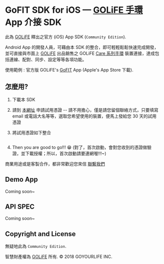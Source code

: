 # GoFIT SDK for iOS — [GOLiFE 手環](http://www.goyourlife.com/zh-TW/productlist/#health) App 介接 SDK

此為 [GOLiFE](http://www.goyourlife.com) 釋出之官方 (iOS) App SDK (`Community Edition`).

Android App 的開發人員，可藉由本 SDK 的整合，即可輕輕鬆鬆快速完成開發，並可直接與市面上 [GOLiFE](http://www.goyourlife.com) 出品銷售之 GOLiFE [Care 系列手環](http://www.goyourlife.com/zh-TW/productlist/#health) 裝置連接，達成包括連線、配對、同步、設定等等各項功能。

使用範例 : 官方版 GOLiFE's [GoFIT](https://itunes.apple.com/tw/app/golife-fit/id834110307?l=zh) App (Apple's App Store 下載).

## 怎麼用?
1. 下載本 SDK
2. 請到 [本網址]() 申請試用憑證 -- 請不用擔心，僅是請您留個聯絡方式，只要填寫 email 或電話大名等等，選取您希望使用的裝置，便馬上發給您 30 天的試用憑證
3. 將試用憑證如下整合

    ```
    ```
4. Then you are good to go!!! :grin: (對了，首次啟動，會對您收到的憑證做驗證，並下載授權；所以，首次啟動請要連網喔!!!~)

商業用途或是客製合作，都非常歡迎您來信 [聯繫我們](http://www.goyourlife.com/zh-TW/feedback/)

## Demo App
Coming soon~

## API SPEC
Coming soon~

## Copyright and License
無疑地此為 `Community Edition`.

智慧財產權為 [GOLiFE](http://www.goyourlife.com) 所有. &copy; 2018 GOYOURLIFE INC. 
